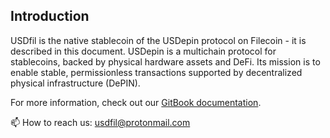 ## Introduction

USDfil is the native stablecoin of the USDepin protocol on Filecoin - it is described in this document. USDepin is a multichain protocol for stablecoins, backed by physical hardware assets and DeFi. Its mission is to enable stable, permissionless transactions supported by decentralized physical infrastructure (DePIN).

For more information, check out our [GitBook documentation](https://usdfil.gitbook.io/main).

📫 How to reach us: usdfil@protonmail.com
<!--
**usdfil/usdfil** is a ✨ _special_ ✨ repository because its `README.md` (this file) appears on your GitHub profile.

Here are some ideas to get you started:

- 🔭 I’m currently working on ...
- 🌱 I’m currently learning ...
- 👯 I’m looking to collaborate on ...
- 🤔 I’m looking for help with ...
- 💬 Ask me about ...
- 📫 How to reach me: ...
- 😄 Pronouns: ...
- ⚡ Fun fact: ...
-->
